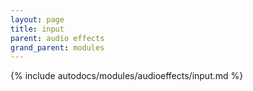 ```yaml
---
layout: page
title: input
parent: audio effects
grand_parent: modules
---
```


{% include autodocs/modules/audioeffects/input.md %}

